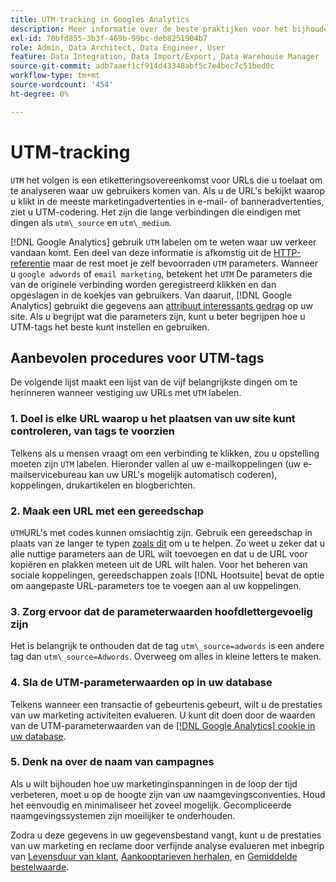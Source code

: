 ```yaml
---
title: UTM-tracking in Googles Analytics
description: Meer informatie over de beste praktijken voor het bijhouden van UTM-codes (tagging) in Googles Analytics.
exl-id: 70bfd855-3b3f-469b-99bc-deb8251904b7
role: Admin, Data Architect, Data Engineer, User
feature: Data Integration, Data Import/Export, Data Warehouse Manager
source-git-commit: adb7aaef1cf914d43348abf5c7e4bec7c51bed0c
workflow-type: tm+mt
source-wordcount: '454'
ht-degree: 0%

---
```


# UTM-tracking

`UTM` het volgen is een etiketteringsovereenkomst voor URLs die u toelaat om te analyseren waar uw gebruikers komen van. Als u de URL&#39;s bekijkt waarop u klikt in de meeste marketingadvertenties in e-mail- of banneradvertenties, ziet u UTM-codering. Het zijn die lange verbindingen die eindigen met dingen als `utm\_source` en `utm\_medium`.

[!DNL Google Analytics] gebruik `UTM` labelen om te weten waar uw verkeer vandaan komt. Een deel van deze informatie is afkomstig uit de [HTTP-referentie](https://en.wikipedia.org/wiki/HTTP_referer) maar de rest moet je zelf bevoorraden `UTM` parameters. Wanneer u `google adwords` of `email marketing`, betekent het `UTM` De parameters die van de originele verbinding worden geregistreerd klikken en dan opgeslagen in de koekjes van gebruikers. Van daaruit, [!DNL Google Analytics] gebruikt die gegevens aan [attribuut interessants gedrag](../data-analyst/analysis/google-track-user-acq.md) op uw site. Als u begrijpt wat die parameters zijn, kunt u beter begrijpen hoe u UTM-tags het beste kunt instellen en gebruiken.

## Aanbevolen procedures voor UTM-tags

De volgende lijst maakt een lijst van de vijf belangrijkste dingen om te herinneren wanneer vestiging uw URLs met `UTM` labelen.

### 1. Doel is elke URL waarop u het plaatsen van uw site kunt controleren, van tags te voorzien

Telkens als u mensen vraagt om een verbinding te klikken, zou u opstelling moeten zijn `UTM` labelen. Hieronder vallen al uw e-mailkoppelingen (uw e-mailservicebureau kan uw URL&#39;s mogelijk automatisch coderen), koppelingen, drukartikelen en blogberichten.

### 2. Maak een URL met een gereedschap

`UTM`URL&#39;s met codes kunnen omslachtig zijn. Gebruik een gereedschap in plaats van ze langer te typen [zoals dit](https://support.google.com/analytics/answer/1033867?hl=en) om u te helpen. Zo weet u zeker dat u alle nuttige parameters aan de URL wilt toevoegen en dat u de URL voor kopiëren en plakken meteen uit de URL wilt halen. Voor het beheren van sociale koppelingen, gereedschappen zoals [!DNL Hootsuite] bevat de optie om aangepaste URL-parameters toe te voegen aan al uw koppelingen.

### 3. Zorg ervoor dat de parameterwaarden hoofdlettergevoelig zijn

Het is belangrijk te onthouden dat de tag `utm\_source=adwords` is een andere tag dan `utm\_source=Adwords`. Overweeg om alles in kleine letters te maken.

### 4. Sla de UTM-parameterwaarden op in uw database

Telkens wanneer een transactie of gebeurtenis gebeurt, wilt u de prestaties van uw marketing activiteiten evalueren. U kunt dit doen door de waarden van de UTM-parameterwaarden van de [[!DNL Google Analytics] cookie in uw database](../data-analyst/analysis/google-track-user-acq.md).

### 5. Denk na over de naam van campagnes

Als u wilt bijhouden hoe uw marketinginspanningen in de loop der tijd verbeteren, moet u op de hoogte zijn van uw naamgevingsconventies. Houd het eenvoudig en minimaliseer het zoveel mogelijk. Gecompliceerde naamgevingssystemen zijn moeilijker te onderhouden.

Zodra u deze gegevens in uw gegevensbestand vangt, kunt u de prestaties van uw marketing en reclame door verfijnde analyse evalueren met inbegrip van [Levensduur van klant](../data-analyst/analysis/ess-expected-ltv.md), [Aankooptarieven herhalen](../data-analyst/analysis/repurchase-behavior.md), en [Gemiddelde bestelwaarde](../data-analyst/analysis/basic-analytics.md).
